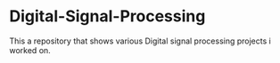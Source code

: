 # Digital-Signal-Processing
This a repository that shows various Digital signal processing projects i worked on.
